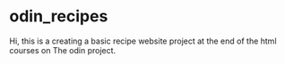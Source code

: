 # odin_recipes
Hi, this is a creating a basic recipe website project at the end of the html courses on The odin project.
